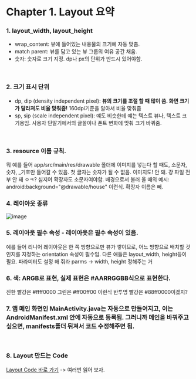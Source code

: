 Chapter 1. Layout 요약
========


### 1. layout_width, layout_height
- wrap_content: 뷰에 들어있는 내용물의 크기에 자동 맞춤.
- match parent: 뷰를 담고 있는 뷰 그룹의 여유 공간 채움.
- 숫자: 숫자로 크기 지정. dp나 px의 단위가 반드시 있어야함.
<br/>

### 2. 크기 표시 단위
- dp, dip (density independent pixel): **뷰의 크기를 조절 할 때 많이 씀. 화면 크기가 달라져도 비율 맞춰줌!** 160dpi기준을 알아서 비율 맞춰줌
- sp, sip (scale independent pixel): 얘도 비슷한데 얘는 텍스트 뷰나, 텍스트 크기용임. 사용자 단말기에서의 글꼴이나 폰트 변화에 맞춰 크기 바꿔줌.
<br/>
 
### 3. resource 이름 규칙.
뭐 예를 들어 app/src/main/res/drawable 폴더에 이미지를 넣는다 할 때도, 
소문자, 숫자, _기호만 들어갈 수 있음. 첫 글자는 숫자가 될 수 없음. 이미지도! 안 돼. 걍 파일 전부 안 돼 ㅇㅋ? 심지어 확장자도 소문자여야함.
배경으로서 불러 올 때의 예시: android:background="@drawable/house" 이런식. 확장자 이름은 빼.
<br/>

### 4. 레이아웃 종류
    
![image](https://user-images.githubusercontent.com/71186266/167997951-62fdd61c-4e8f-4866-8531-b998776e90e7.png)
<br/>

### 5. 레이아웃 필수 속성 - 레이아웃은 필수 속성이 있음.
예를 들어 리니어 레이아웃은 한 쪽 방향으로만 뷰가 쌓이므로, 어느 방향으로 배치할 것인지를 지정하는 orientation 속성이 필수임. 다른 애들은 layout_width, height등이 필요.
파라미터도 설정 해 줘라 parms → width, height 정해주는 거
<br/>

### 6. 색: ARGB로 표현, 실제 표현은 #AARRGGBB식으로 표현한다.
진한 빨강은 #ffff0000 그린은 #ff00ff00 이런식 반투명 빨강은 #88ff0000이겠지?
<br/>

### 7. 앱 메인 화면인 MainActivity.java는 자동으로 만들어지고, 이는 AndroidManifest.xml 안에 자동으로 등록됨. 그러니까 메인을 바꿔주고 싶으면, manifests폴더 뒤져서 코드 수정해주면 됨.
<br/>

### 8. Layout 만드는 Code
[Layout Code 바로 가기](https://github.com/binary-ho/TIL-public/blob/main/Android/%5B%EC%B1%85%5D%20Do%20it%20%EC%95%88%EB%93%9C%EB%A1%9C%EC%9D%B4%EB%93%9C%20%EC%95%B1%20%ED%94%84%EB%A1%9C%EA%B7%B8%EB%9E%98%EB%B0%8D/1.%20Layout/Layout%20Code.md) -> 여러번 읽어 보자.
